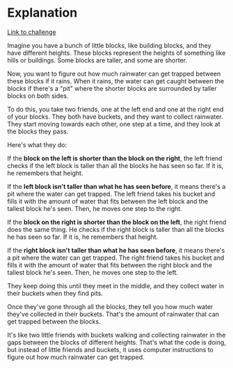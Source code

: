 # Explanation

[Link to challenge](./index.ts)

Imagine you have a bunch of little blocks, like building blocks, and they have different heights. These blocks represent the heights of something like hills or buildings. Some blocks are taller, and some are shorter.

Now, you want to figure out how much rainwater can get trapped between these blocks if it rains. When it rains, the water can get caught between the blocks if there's a "pit" where the shorter blocks are surrounded by taller blocks on both sides.

To do this, you take two friends, one at the left end and one at the right end of your blocks. They both have buckets, and they want to collect rainwater. They start moving towards each other, one step at a time, and they look at the blocks they pass.

Here's what they do:

If the **block on the left is shorter than the block on the right**, the left friend checks if the left block is taller than all the blocks he has seen so far. If it is, he remembers that height.

If the **left block isn't taller than what he has seen before**, it means there's a pit where the water can get trapped. The left friend takes his bucket and fills it with the amount of water that fits between the left block and the tallest block he's seen. Then, he moves one step to the right.

If the **block on the right is shorter than the block on the left**, the right friend does the same thing. He checks if the right block is taller than all the blocks he has seen so far. If it is, he remembers that height.

If the **right block isn't taller than what he has seen before**, it means there's a pit where the water can get trapped. The right friend takes his bucket and fills it with the amount of water that fits between the right block and the tallest block he's seen. Then, he moves one step to the left.

They keep doing this until they meet in the middle, and they collect water in their buckets when they find pits.

Once they've gone through all the blocks, they tell you how much water they've collected in their buckets. That's the amount of rainwater that can get trapped between the blocks.

It's like two little friends with buckets walking and collecting rainwater in the gaps between the blocks of different heights. That's what the code is doing, but instead of little friends and buckets, it uses computer instructions to figure out how much rainwater can get trapped.
